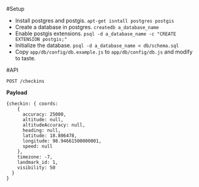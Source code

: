 #Setup

* Install postgres and postgis. `apt-get isntall postgres postgis`
* Create a database in postgres. `createdb a_database_name`
* Enable postgis extensions. `psql -d a_database_name -c "CREATE EXTENSION postgis;"`
* Initialize the database. `psql -d a_database_name < db/schema.sql`
* Copy `app/db/config/db.example.js` to `app/db/config/db.js` and modify to taste.

#API

```
POST /checkins
```

**Payload**
```
{checkin: { coords:
    {
      accuracy: 25000,
      altitude: null,
      altitudeAccuracy: null,
      heading: null,
      latitude: 18.806478,
      longitude: 98.94661500000001,
      speed: null
    },
    timezone: -7,
    landmark_id: 1,
    visibility: 50
  }
}
```
